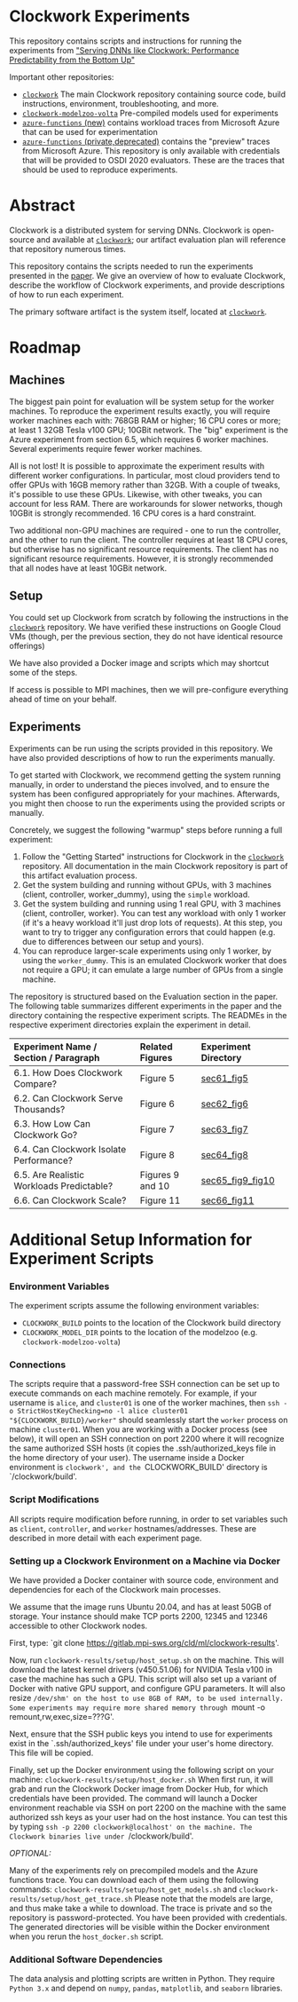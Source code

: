# Clockwork Experiments

This repository contains scripts and instructions for running the experiments from ["Serving DNNs like Clockwork: Performance Predictability from the Bottom Up"](https://arxiv.org/pdf/2006.02464.pdf)

Important other repositories:
* [`clockwork`](https://gitlab.mpi-sws.org/cld/ml/clockwork) The main Clockwork repository containing source code, build instructions, environment, troubleshooting, and more.
* [`clockwork-modelzoo-volta`](https://gitlab.mpi-sws.org/cld/ml/clockwork-modelzoo-volta) Pre-compiled models used for experiments
* [`azure-functions` (new)](https://gitlab.mpi-sws.org/cld/trace-datasets/azure-functions) contains workload traces from Microsoft Azure that can be used for experimentation
* [`azure-functions` (private,deprecated)](https://gitlab.mpi-sws.org/cld-private/datasets/azure-functions) contains the "preview" traces from Microsoft Azure.  This repository is only available with credentials that will be provided to OSDI 2020 evaluators.  These are the traces that should be used to reproduce experiments.

# Abstract

Clockwork is a distributed system for serving DNNs.  Clockwork is open-source and available at [`clockwork`](https://gitlab.mpi-sws.org/cld/ml/clockwork); our artifact evaluation plan will reference that repository numerous times.

This repository contains the scripts needed to run the experiments presented in the [paper](https://arxiv.org/pdf/2006.02464.pdf).  We give an overview of how to evaluate Clockwork, describe the workflow of Clockwork experiments, and provide descriptions of how to run each experiment.

The primary software artifact is the system itself, located at [`clockwork`](https://gitlab.mpi-sws.org/cld/ml/clockwork).

# Roadmap

## Machines

The biggest pain point for evaluation will be system setup for the worker machines.  To reproduce the experiment results exactly, you will require worker machines each with: 768GB RAM or higher; 16 CPU cores or more; at least 1 32GB Tesla v100 GPU; 10GBit network.  The "big" experiment is the Azure experiment from section 6.5, which requires 6 worker machines.  Several experiments require fewer worker machines.

All is not lost!  It is possible to approximate the experiment results with different worker configurations.  In particular, most cloud providers tend to offer GPUs with 16GB memory rather than 32GB.  With a couple of tweaks, it's possible to use these GPUs.  Likewise, with other tweaks, you can account for less RAM.  There are workarounds for slower networks, though 10GBit is strongly recommended.  16 CPU cores is a hard constraint.

Two additional non-GPU machines are required - one to run the controller, and the other to run the client.  The controller requires at least 18 CPU cores, but otherwise has no significant resource requirements.  The client has no significant resource requirements.  However, it is strongly recommended that all nodes have at least 10GBit network.

## Setup

You could set up Clockwork from scratch by following the instructions in the [`clockwork`](https://gitlab.mpi-sws.org/cld/ml/clockwork) repository.  We have verified these instructions on Google Cloud VMs (though, per the previous section, they do not have identical resource offerings)

We have also provided a Docker image and scripts which may shortcut some of the steps.

If access is possible to MPI machines, then we will pre-configure everything ahead of time on your behalf.

## Experiments

Experiments can be run using the scripts provided in this repository.  We have also provided descriptions of how to run the experiments manually.

To get started with Clockwork, we recommend getting the system running manually, in order to understand the pieces involved, and to ensure the system has been configured appropriately for your machines.  Afterwards, you might then choose to run the experiments using the provided scripts or manually.

Concretely, we suggest the following "warmup" steps before running a full experiment:

1. Follow the "Getting Started" instructions for Clockwork in the [`clockwork`](https://gitlab.mpi-sws.org/cld/ml/clockwork) repository.  All documentation in the main Clockwork repository is part of this artifact evaluation process.
1. Get the system building and running without GPUs, with 3 machines (client, controller, worker_dummy), using the `simple` workload.
1. Get the system building and running using 1 real GPU, with 3 machines (client, controller, worker).  You can test any workload with only 1 worker (if it's a heavy workload it'll just drop lots of requests).  At this step, you want to try to trigger any configuration errors that could happen (e.g. due to differences between our setup and yours).
1. You can reproduce larger-scale experiments using only 1 worker, by using the `worker_dummy`.  This is an emulated Clockwork worker that does not require a GPU; it can emulate a large number of GPUs from a single machine.

The repository is structured based on the Evaluation section in the paper. The following table summarizes different experiments in the paper and the directory containing the respective experiment scripts. The READMEs in the respective experiment directories explain the experiment in detail.

| Experiment Name / Section / Paragraph | Related Figures | Experiment Directory  |
| :------------- | :---------- | :----------- |
| 6.1. How Does Clockwork Compare? | Figure 5 | [sec61_fig5](sec61_fig5) |
| 6.2. Can Clockwork Serve Thousands? | Figure 6 | [sec62_fig6](sec62_fig6) |
| 6.3. How Low Can Clockwork Go? | Figure 7 | [sec63_fig7](sec63_fig7) |
| 6.4. Can Clockwork Isolate Performance? | Figure 8 | [sec64_fig8](sec64_fig8) |
| 6.5. Are Realistic Workloads Predictable? | Figures 9 and 10 | [sec65\_fig9\_fig10](sec65_fig9_fig10) |
| 6.6. Can Clockwork Scale? | Figure 11 | [sec66_fig11](sec66_fig11) |

<!--| 6.5. Is Clockwork Predictable? Paragraph *Tighter SLOs at large scale*. (deprecated) | Table | [sec65_table](sec65_table) |-->

# Additional Setup Information for Experiment Scripts

### Environment Variables

The experiment scripts assume the following environment variables:

* `CLOCKWORK_BUILD` points to the location of the Clockwork build directory
* `CLOCKWORK_MODEL_DIR` points to the location of the modelzoo (e.g. `clockwork-modelzoo-volta`)

### Connections

The scripts require that a password-free SSH connection can be set up to execute commands on each machine remotely. For example, if your username is `alice`, and `cluster01` is one of the worker machines, then `ssh -o StrictHostKeyChecking=no -l alice cluster01 "${CLOCKWORK_BUILD}/worker"` should seamlessly start the `worker` process on machine `cluster01`.
When you are working with a Docker process (see below), it will open an SSH connection on port 2200 where it will recognize the same authorized SSH hosts (it copies the .ssh/authorized_keys file in the home directory of your user). The username inside a Docker environment is `clockwork', and the `CLOCKWORK_BUILD' directory is `/clockwork/build'. 

### Script Modifications

All scripts require modification before running, in order to set variables such as `client`, `controller`, and `worker` hostnames/addresses.  These are described in more detail with each experiment page.

### Setting up a Clockwork Environment on a Machine via Docker

We have provided a Docker container with source code, environment and dependencies for each of the Clockwork main processes.

We assume that the image runs Ubuntu 20.04, and has at least 50GB of storage. 
Your instance should make TCP ports 2200, 12345 and 12346 accessible to other Clockwork nodes.

First, type: `git clone https://gitlab.mpi-sws.org/cld/ml/clockwork-results'.

Now, run `clockwork-results/setup/host_setup.sh` on the machine. 
This will download the latest kernel drivers (v450.51.06) for NVIDIA Tesla v100 in case the machine has such a GPU.
This script will also set up a variant of Docker with native GPU support, and configure GPU parameters.
It will also resize `/dev/shm' on the host to use 8GB of RAM, to be used internally. Some experiments may require more
shared memory through `mount -o remount,rw,exec,size=???G'.

Next, ensure that the SSH public keys you intend to use for experiments exist in the `.ssh/authorized_keys' file under your user's home directory. This file will be copied.

Finally, set up the Docker environment using the following script on your machine:
`clockwork-results/setup/host_docker.sh`
When first run, it will grab and run the Clockwork Docker image from Docker Hub, for which credentials have been provided.
The command will launch a Docker environment reachable via SSH on port 2200 on the machine with the same authorized ssh keys
as your user had on the host instance.
You can test this by typing `ssh -p 2200 clockwork@localhost' on the machine. The Clockwork binaries live under `/clockwork/build'.

_OPTIONAL:_

Many of the experiments rely on precompiled models and the Azure functions trace. 
You can download each of them using the following commands:
`clockwork-results/setup/host_get_models.sh`
and
`clockwork-results/setup/host_get_trace.sh`
Please note that the models are large, and thus make take a while to download.
The trace is private and so the repository is password-protected. You have been provided with credentials.
The generated directories will be visible within the Docker environment when you rerun the `host_docker.sh` script.

### Additional Software Dependencies

The data analysis and plotting scripts are written in Python. They require `Python 3.x` and depend on `numpy`, `pandas`, `matplotlib`, and `seaborn` libraries.
